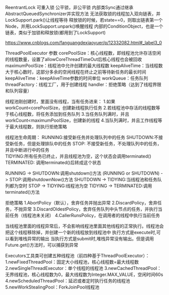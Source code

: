 ReentrantLock
可重入锁
公平锁，非公平锁
内部类Sync通过继承AbstractQueuedSynchronizer并实现方法
无法获取锁的线程加入双向链表，并LockSupport.park()让线程等待
释放锁的时候，若state==0，则取出链表第一个Node，并用LockSupport.unpark()唤醒线程
内部的ConditionObject，也是一个链表，类似于加锁和释放锁(都用到了LockSupport)

https://www.cnblogs.com/fanguangdexiaoyuer/p/12332082.html#_label3_0

ThreadPoolExecutor
参数
corePoolSize：核心线程数，即线程池允许存活空闲的线程数量，设置了allowCoreThreadTimeOut后核心线程也会被回收
maximumPoolSize：线程池中允许创建的最大线程数
keepAliveTime：当线程数大于核心数时，这部分多余的空闲线程在终止之前等待新任务的最长时间
keepAliveTime：keepAliveTime参数的时间单位
workQueue：任务队列
threadFactory：线程工厂，用于创建线程
handler：拒绝策略（达到了线程界限和队列容量）

线程池刚创建时，里面没有线程，当有任务进来：
1.如果workCount<corePoolSize，创建新线程执行任务
2.若线程池中存活的线程数等于核心线程数，将任务添加到任务队列
3.当任务队列满时，并且workCount<maximumPoolSize，创建新的线程
4.当队列满时，并且工作线程等于最大线程数，则执行拒绝策略


线程池生命周期：
RUNNING:接受新任务并处理队列中的任务
SHUTDOWN:不接受新任务，但是处理排队中的任务 
STOP: 不接受新任务，不处理队列中的任务，并且中断进行中的任务     
TIDYING:所有任务已终止，并且线程池为空，这个状态会调用terminated()
TERMINATED: 调用terminated()后转成这个状态

RUNNING -> SHUTDOWN:调用shutdown()方法
(RUNNING or SHUTDOWN) -> STOP:调用shutdownNow()方法
SHUTDOWN -> TIDYING:当线程池和任务队列都为空时
STOP -> TIDYING:线程池为空
TIDYING -> TERMINATED:调用terminated()方法

拒绝策略
1.AbortPolicy（默认），舍弃任务并抛出异常
2.DiscardPolicy，舍弃任务，不抛异常
3.DiscardOldestPolicy，舍弃任务队列中头节点的任务，并执行当前任务（线程池未关闭）
4.CallerRunsPolicy，在调用者的线程中执行当前任务

当线程池里面的线程异常后，不会影响线程池里面其他线程的正常执行。线程池会把这个线程移除掉，并创建一个新的线程放到线程池中
执行方式是execute时,可以看到堆栈异常的输出
当执行方式是submit时,堆栈异常没有输出。但是调用Future.get()方法时，可以捕获到异常

Executors工具类可创建五种线程池（前四种基于ThreadPoolExecutor）：
1.newFixedThreadPool：固定大小线程池，核心线程数=最大线程数
2.newSingleThreadExecutor：单个线程的线程池
3.newCachedThreadPool：无界线程池，核心线程数为0，最大线程数为Integer.MAX_VALUE，空闲时间60s
4.newScheduledThreadPool：延迟或者定时执行任务的线程池
5.newWorkStealingPool：ForkJoinPool线程池


